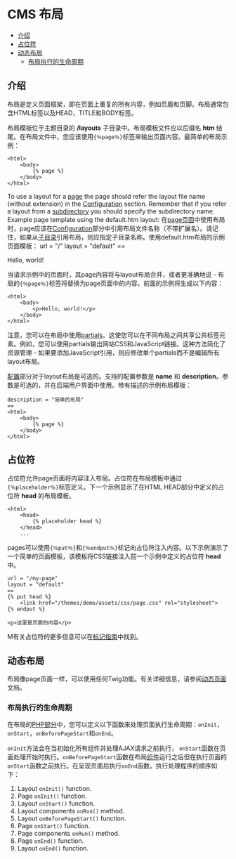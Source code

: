 # CMS 布局

- [介绍](#introduction)
- [占位符](#placeholders)
- [动态布局](#dynamic-layouts)
    - [布局执行的生命周期](#layout-life-cycle)

<a name="introduction"></a>
## 介绍


布局是定义页面框架，即在页面上重复的所有内容，例如页眉和页脚。布局通常包含HTML标签以及HEAD，TITLE和BODY标签。

布局模板位于主题目录的 **/layouts** 子目录中。布局模板文件应以后缀名 **htm** 结尾。在布局文件中，您应该使用`{％page％}`标签来输出页面内容。最简单的布局示例：

    <html>
        <body>
            {% page %}
        </body>
    </html>

To use a layout for a [page](cms-pages.md) the page should refer the layout file name (without extension) in the [Configuration](cms-themes.md#configuration-section) section. Remember that if you refer a layout from a [subdirectory](cms-themes.md#subdirectories) you should specify the subdirectory name. Example page template using the default.htm layout:
在[page页面](cms-pages.md)中使用布局时，page应该在[Configuration](cms-themes.md#configuration-section)部分中引用布局文件名称（不带扩展名）。请记住，如果从[子目录](cms-themes.md＃subdirectories)引用布局，则应指定子目录名称。使用default.htm布局的示例页面模板：
    url = "/"
    layout = "default"
    ==
    <p>Hello, world!</p>

当请求示例中的页面时，其page内容将与layout布局合并，或者更准确地说 - 布局的`{％page％}`标签将替换为page页面中的内容。前面的示例将生成以下内容：

    <html>
        <body>
            <p>Hello, world!</p>
        </body>
    </html>

注意，您可以在布局中使用[partials](cms-partials.md)。这使您可以在不同布局之间共享公共标签元素。例如，您可以使用partials输出网站CSS和JavaScript链接。这种方法简化了资源管理 - 如果要添加JavaScript引用，则应修改单个partials而不是编辑所有layout布局。

[配置](cms-themes.md#configuration-section)部分对于layout布局是可选的。支持的配置参数是 **name** 和 **description**。参数是可选的，并在后端用户界面中使用。带有描述的示例布局模板：

    description = "简单的布局"
    ==
    <html>
        <body>
            {% page %}
        </body>
    </html>

<a name="placeholders"></a>
## 占位符

占位符允许page页面将内容注入布局。占位符在布局模板中通过`{％placeholder％}`标签定义。下一个示例显示了在HTML HEAD部分中定义的占位符 **head** 的布局模板。

    <html>
        <head>
            {% placeholder head %}
        </head>
        ...


pages可以使用`{％put％}`和`{％endput％}`标记向占位符注入内容。以下示例演示了一个简单的页面模板，该模板将CSS链接注入前一个示例中定义的占位符 **head**中。

    url = "/my-page"
    layout = "default"
    ==
    {% put head %}
        <link href="/themes/demo/assets/css/page.css" rel="stylesheet">
    {% endput %}

    <p>这里是页面的内容</p>

M有关占位符的更多信息可以在[标记指南](../markup/tag-placeholder)中找到。

<a name="dynamic-layouts"></a>
## 动态布局

布局像page页面一样，可以使用任何Twig功能。有关详细信息，请参阅[动态页面](cms-pages.md#dynamic-pages) 文档。

<a name="layout-life-cycle"></a>
### 布局执行的生命周期

在布局的[PHP部分](cms-themes.md#php-section)中，您可以定义以下函数来处理页面执行生命周期：`onInit`，`onStart`，`onBeforePageStart`和`onEnd`。


`onInit`方法会在当初始化所有组件并处理AJAX请求之前执行， `onStart`函数在页面处理开始时执行。`onBeforePageStart`函数在布局[组件](components)运行之后但在执行页面的`onStart`函数之前执行。在呈现页面后执行`onEnd`函数。执行处理程序的顺序如下：

1. Layout `onInit()` function.
1. Page `onInit()` function.
1. Layout `onStart()` function.
1. Layout components `onRun()` method.
1. Layout `onBeforePageStart()` function.
1. Page `onStart()` function.
1. Page components `onRun()` method.
1. Page `onEnd()` function.
1. Layout `onEnd()` function.